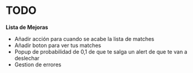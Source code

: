 # TODO

**Lista de Mejoras**
- Añadir acción para cuando se acabe la lista de matches
- Añadir boton para ver tus matches 
- Popup de probabilidad de 0,1 de que te salga un alert de que te van a deslechar
- Gestion de errores
